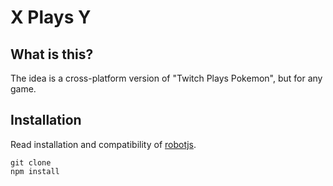 # X Plays Y

## What is this?
The idea is a cross-platform version of "Twitch Plays Pokemon", but for any game.

## Installation
Read installation and compatibility of [robotjs](https://github.com/octalmage/robotjs).
```
git clone
npm install
```
